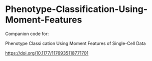 # Phenotype-Classification-Using-Moment-Features

Companion code for:

Phenotype Classi cation Using Moment Features of Single-Cell Data

https://doi.org/10.1177/1176935118771701
